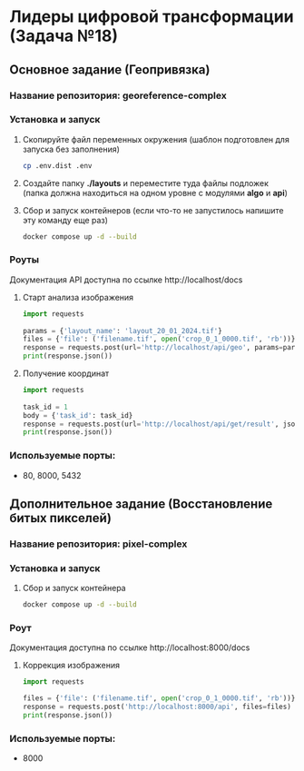 # Лидеры цифровой трансформации (Задача №18) 

## Основное задание (Геопривязка)

### Название репозитория: **georeference-complex**
  
### Установка и запуск  
  
1. Скопируйте файл переменных окружения (шаблон подготовлен для запуска без заполнения)  
    ```bash  
    cp .env.dist .env  
    ```  
2. Создайте папку **./layouts** и переместите туда файлы подложек (папка должна находиться на одном уровне с модулями **algo** и **api**)  
  
3. Сбор и запуск контейнеров (если что-то не запустилось напишите эту команду еще раз)
    ```bash  
    docker compose up -d --build  
    ```  
### Роуты  
  
Документация API доступна по ссылке http://localhost/docs  
  
1. Старт анализа изображения
    ```python  
    import requests  
  
    params = {'layout_name': 'layout_20_01_2024.tif'}
	files = {'file': ('filename.tif', open('crop_0_1_0000.tif', 'rb'))}
	response = requests.post(url='http://localhost/api/geo', params=params, files=files)
	print(response.json())    
    ```  
2. Получение координат  
    ```python  
    import requests  
  
    task_id = 1
    body = {'task_id': task_id}
    response = requests.post(url='http://localhost/api/get/result', json=body)
    print(response.json())  
    ```  
### Используемые порты:  
- 80, 8000, 5432

## Дополнительное задание (Восстановление битых пикселей)

### Название репозитория: **pixel-complex**
  
### Установка и запуск  
  
1. Сбор и запуск контейнера  
    ```bash  
    docker compose up -d --build  
    ```  
### Роут 
  
Документация доступна по ссылке http://localhost:8000/docs  
  
1. Коррекция изображения  
    ```python  
    import requests
    
    files = {'file': ('filename.tif', open('crop_0_1_0000.tif', 'rb'))}
    response = requests.post('http://localhost:8000/api', files=files)
	print(response.json())  
    ```

### Используемые порты:
- 8000
